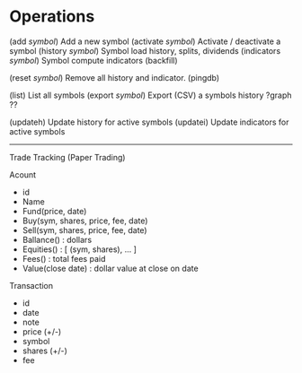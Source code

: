Operations
==========

(add _symbol_)        Add a new symbol
(activate _symbol_)   Activate / deactivate a symbol
(history _symbol_)    Symbol load history, splits, dividends
(indicators _symbol_) Symbol compute indicators (backfill)

(reset _symbol_)      Remove all history and indicator.
(pingdb)

(list)                List all symbols
(export _symbol_)     Export (CSV) a symbols history
?graph ??

(updateh)    Update history for active symbols
(updatei)    Update indicators for active symbols

----

Trade Tracking (Paper Trading)

Acount
 - id
 - Name
 - Fund(price, date)
 - Buy(sym, shares, price, fee, date)
 - Sell(sym, shares, price, fee, date)
 - Ballance() : dollars
 - Equities() : [ (sym, shares), ... ]
 - Fees() : total fees paid
 - Value(close date) : dollar value at close on date

Transaction
 - id
 - date
 - note
 - price   (+/-)
 - symbol
 - shares  (+/-)
 - fee
